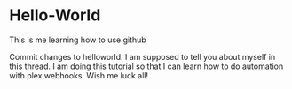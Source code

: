 # Hello-World
This is me learning how to use github

Commit changes to helloworld. I am supposed to tell you about myself in this thread.
I am doing this tutorial so that I can learn how to do automation with plex webhooks.
Wish me luck all!
